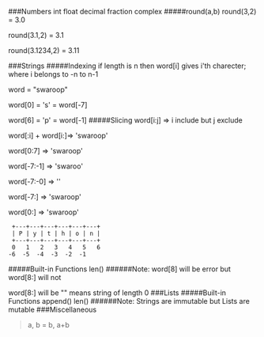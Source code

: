 ###Numbers
int float decimal fraction complex
#####round(a,b)
round(3,2) = 3.0

round(3.1,2) = 3.1

round(3.1234,2) = 3.11

###Strings
#####Indexing
if length is n then word[i] gives i'th charecter; where i belongs to -n to n-1 

word = "swaroop"

word[0] = 's' = word[-7]

word[6] = 'p' = word[-1]
#####Slicing
word[i:j] => i include but j exclude

word[:i] + word[i:]=> 'swaroop'

word[0:7] => 'swaroop'

word[-7:-1] => 'swaroo'

word[-7:-0] => ''

word[-7:] => 'swaroop'

word[0:] => 'swaroop'
```
 +---+---+---+---+---+---+
 | P | y | t | h | o | n |
 +---+---+---+---+---+---+
 0   1   2   3   4   5   6
-6  -5  -4  -3  -2  -1
```
#####Built-in Functions
len()
######Note:
word[8] will be error but word[8:] will not

word[8:] will be "" means string of length 0
###Lists
#####Built-in Functions
append()
len()
######Note:
Strings are immutable but Lists are mutable
###Miscellaneous
> a, b = b, a+b

